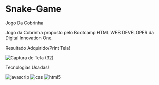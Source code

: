 # Snake-Game

Jogo Da Cobrinha

Jogo da Cobrinha proposto pelo Bootcamp HTML WEB DEVELOPER da Digital Innovation One.

Resultado Adquirido/Print Tela!

![Captura de Tela (32)](https://user-images.githubusercontent.com/67304312/93557152-a3db9c80-f950-11ea-838c-b859c3673a80.png)

Tecnologias Usadas!

![javascrip](https://user-images.githubusercontent.com/67304312/93557232-cff71d80-f950-11ea-95f2-5ac98dc6b073.png)
![css](https://user-images.githubusercontent.com/67304312/93557173-b0f88b80-f950-11ea-9b51-8bd420b3a9b2.png)
![html5](https://user-images.githubusercontent.com/67304312/93557206-c077d480-f950-11ea-80da-c6fd742d0251.png)

